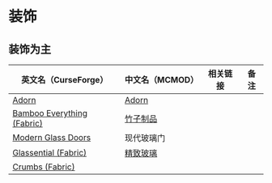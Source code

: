 # 装饰

## 装饰为主

| 英文名（CurseForge）                                                                                | 中文名（MCMOD）                                  | 相关链接 | 备注 |
| --------------------------------------------------------------------------------------------------- | ------------------------------------------------ | -------- | ---- |
| [Adorn](https://www.curseforge.com/minecraft/mc-mods/adorn)                                         | [Adorn](https://www.mcmod.cn/class/1848.html)    |
| [Bamboo Everything (Fabric)](https://www.curseforge.com/minecraft/mc-mods/bamboo-everything-fabric) | [竹子制品](https://www.mcmod.cn/class/1819.html) |          |      |
| [Modern Glass Doors](https://www.curseforge.com/minecraft/mc-mods/modern-glass-doors)               | 现代玻璃门                                       |          |      |
| [Glassential (Fabric)](https://www.curseforge.com/minecraft/mc-mods/glassential-fabric)             | [精致玻璃](https://www.mcmod.cn/class/1769.html) |          |      |
| [Crumbs (Fabric)](https://www.curseforge.com/minecraft/mc-mods/crumbs-fabric)                       |                                                  |          |      |

